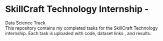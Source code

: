 # SkillCraft Technology Internship - 
Data Science Track  
This repository contains my completed tasks
for the SkillCraft Technology internship.
Each task is uploaded with code, dataset links
, and results.
